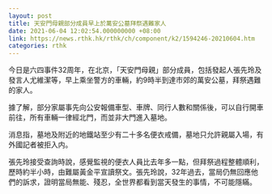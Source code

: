```yaml
---
layout: post
title: 天安門母親部分成員早上於萬安公墓拜祭遇難家人
date: 2021-06-04 12:02:54.000000000 +08:00
link: https://news.rthk.hk/rthk/ch/component/k2/1594246-20210604.htm
categories: rthk
---
```


今日是六四事件32周年，在北京，「天安門母親」部分成員，包括發起人張先玲及發言人尤維潔等，早上乘坐警方的車輛，約9時半到達市郊的萬安公墓，拜祭遇難的家人。

據了解，部分家屬事先向公安報備車型、車牌、同行人數和關係後，可以自行開車前往，所有車輛一律經北門，而並非大門進入墓地。

消息指，墓地及附近的地鐵站至少有二十多名便衣戒備，墓地只允許親屬入場，有外國記者被拒入内。

張先玲接受查詢時說，感覺監視的便衣人員比去年多一點，但拜祭過程整體順利，歷時約半小時，由難屬黃金平宣讀祭文。張先玲說，32年過去，當局仍無回應他們的訴求，證明當局無能、殘忍，全世界都看到當天發生的事情，不可能隱瞞。
